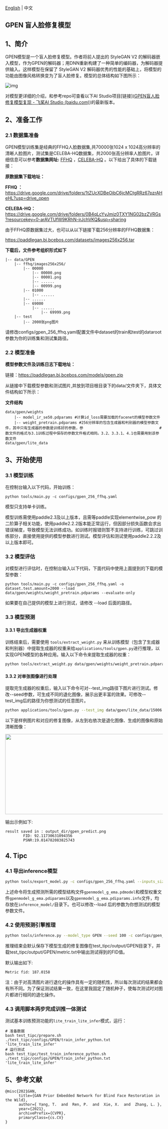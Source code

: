 [English](../../en_US/tutorials/gpen.md) | 中文

## GPEN 盲人脸修复模型


## 1、简介

GPEN模型是一个盲人脸修复模型。作者将前人提出的 StyleGAN V2 的解码器嵌入模型，作为GPEN的解码器；用DNN重新构建了一种简单的编码器，为解码器提供输入。这样模型在保留了 StyleGAN V2 解码器优秀的性能的基础上，将模型的功能由图像风格转换变为了盲人脸修复。模型的总体结构如下图所示：

![img](https://user-images.githubusercontent.com/23252220/168281766-a0972bd3-243e-4fc7-baa5-e458ef0946ce.jpg)

对模型更详细的介绍，和参考repo可查看以下AI Studio项目[链接]([GPEN盲人脸修复模型复现 - 飞桨AI Studio (baidu.com)](https://aistudio.baidu.com/aistudio/projectdetail/3936241?contributionType=1))的最新版本。




## 2、准备工作

### 2.1 数据集准备

GPEN模型训练集是经典的FFHQ人脸数据集,共70000张1024 x 1024高分辨率的清晰人脸图片，测试集是CELEBA-HQ数据集，共2000张高分辨率人脸图片。详细信息可以参考**数据集网址:** [FFHQ](https://github.com/NVlabs/ffhq-dataset) ，[CELEBA-HQ](https://github.com/tkarras/progressive_growing_of_gans) 。以下给出了具体的下载链接：

**原数据集下载地址：**

**FFHQ ：**           https://drive.google.com/drive/folders/1tZUcXDBeOibC6jcMCtgRRz67pzrAHeHL?usp=drive_open

**CELEBA-HQ：** https://drive.google.com/drive/folders/0B4qLcYyJmiz0TXY1NG02bzZVRGs?resourcekey=0-arAVTUfW9KRhN-irJchVKQ&usp=sharing



由于FFHQ原数据集过大，也可以从以下链接下载256分辨率的FFHQ数据集：

https://paddlegan.bj.bcebos.com/datasets/images256x256.tar



**下载后，文件参考组织形式如下**

```
|-- data/GPEN
	|-- ffhq/images256x256/
		|-- 00000
			|-- 00000.png
			|-- 00001.png
			|-- ......
			|-- 00999.png
		|-- 01000
			|-- ......
		|-- ......
		|-- 69000
            |-- ......
                |-- 69999.png
	|-- test
		|-- 2000张png图片
```

请修改configs/gpen_256_ffhq.yaml配置文件中dataset的train和test的dataroot参数为你的训练集和测试集路径。



### 2.2 模型准备

**模型参数文件及训练日志下载地址：**

链接：https://paddlegan.bj.bcebos.com/models/gpen.zip


从链接中下载模型参数和测试图片,并放到项目根目录下的data/文件夹下，具体文件结构如下所示：

**文件结构**


```
data/gpen/weights
    |-- model_ir_se50.pdparams #计算id_loss需要加载的facenet的模型参数文件
    |-- weight_pretrain.pdparams #256分辨率的包含生成器和判别器的模型参数文件，其中只有生成器的参数是训练好的参数，参                                  #数文件的格式与3.1训练过程中保存的参数文件格式相同。3.2、3.3.1、4.1也需要用到该参数文件
data/gpen/lite_data
```



## 3、开始使用

### 3.1 模型训练

在控制台输入以下代码，开始训练：

 ```shell
 python tools/main.py -c configs/gpen_256_ffhq.yaml
 ```

模型只支持单卡训练。

模型训练需使用paddle2.3及以上版本，且需等paddle实现elementwise_pow 的二阶算子相关功能，使用paddle2.2.2版本能正常运行，但因部分损失函数会求出错误梯度，导致模型无法训练成功。如训练时报错则暂不支持进行训练，可跳过训练部分，直接使用提供的模型参数进行测试。模型评估和测试使用paddle2.2.2及以上版本即可。



### 3.2 模型评估

对模型进行评估时，在控制台输入以下代码，下面代码中使用上面提到的下载的模型参数：

 ```shell
python tools/main.py -c configs/gpen_256_ffhq.yaml -o dataset.test.amount=2000 --load data/gpen/weights/weight_pretrain.pdparams --evaluate-only
 ```

如果要在自己提供的模型上进行测试，请修改 --load  后面的路径。



### 3.3 模型预测

#### 3.3.1 导出生成器权重

训练结束后，需要使用 ``tools/extract_weight.py`` 来从训练模型（包含了生成器和判别器）中提取生成器的权重来给`applications/tools/gpen.py`进行推理，以实现GPEN模型的各种应用。输入以下命令来提取生成器的权重：

```bash
python tools/extract_weight.py data/gpen/weights/weight_pretrain.pdparams --net-name g_ema --output data/gpen/weights/g_ema.pdparams
```



#### 3.3.2 对单张图像进行处理

提取完生成器的权重后，输入以下命令可对--test_img路径下图片进行测试。修改--seed参数，可生成不同的退化图像，展示出更丰富的效果。可修改--test_img后的路径为你想测试的任意图片。

```bash
python applications/tools/gpen.py --test_img data/gpen/lite_data/15006.png --seed=100 --weight_path data/gpen/weights/g_ema.pdparams
```

以下是样例图片和对应的修复图像，从左到右依次是退化图像、生成的图像和原始清晰图像：

<p align='center'>
<img src="https://user-images.githubusercontent.com/23252220/168281788-39c08e86-2dc3-487f-987d-93489934c14c.png" height="256px" width='768px' >





输出示例如下:

```
result saved in : output_dir/gpen_predict.png
        FID: 92.11730631094356
        PSNR:19.014782083825743
```



## 4. Tipc

### 4.1 导出inference模型

```bash
python tools/export_model.py -c configs/gpen_256_ffhq.yaml --inputs_size=1,3,256,256 --load data/gpen/weights/weight_pretrain.pdparams
```

上述命令将生成预测所需的模型结构文件`gpenmodel_g_ema.pdmodel`和模型权重文件`gpenmodel_g_ema.pdiparams`以及`gpenmodel_g_ema.pdiparams.info`文件，均存放在`inference_model/`目录下。也可以修改--load 后的参数为你想测试的模型参数文件。



### 4.2 使用预测引擎推理

```bash
python tools/inference.py --model_type GPEN --seed 100 -c configs/gpen_256_ffhq.yaml -o dataset.test.dataroot="./data/gpen/lite_data/" --output_path test_tipc/output/ --model_path inference_model/gpenmodel_g_ema
```

推理结束会默认保存下模型生成的修复图像在test_tipc/output/GPEN目录下，并载test_tipc/output/GPEN/metric.txt中输出测试得到的FID值。


默认输出如下:

```
Metric fid: 187.0158
```

注：由于对高清图片进行退化的操作具有一定的随机性，所以每次测试的结果都会有所不同。为了保证测试结果一致，在这里我固定了随机种子，使每次测试时对图片都进行相同的退化操作。



### 4.3 调用脚本两步完成训推一体测试

测试基本训练预测功能的`lite_train_lite_infer`模式，运行：

```shell
# 准备数据
bash test_tipc/prepare.sh ./test_tipc/configs/GPEN/train_infer_python.txt 'lite_train_lite_infer'
# 运行测试
bash test_tipc/test_train_inference_python.sh ./test_tipc/configs/GPEN/train_infer_python.txt 'lite_train_lite_infer'
```



## 5、参考文献

```
@misc{2021GAN,
      title={GAN Prior Embedded Network for Blind Face Restoration in the Wild},
      author={ Yang, T.  and  Ren, P.  and  Xie, X.  and  Zhang, L. },
      year={2021},
      archivePrefix={CVPR},
      primaryClass={cs.CV}
}
```

